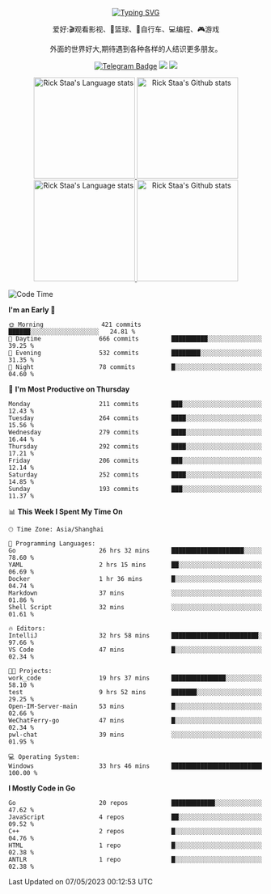 <div align="center"> 

[![Typing SVG](https://readme-typing-svg.herokuapp.com?size=25&duration=2500&color=eeeeee&vCenter=true&width=200&height=40&lines=Hi+there+%F0%9F%91%8B%F0%9F%8F%BB;I'm+DanBai)](https://git.io/typing-svg)

爱好:🎬观看影视、🏀篮球、🚴自行车、💻编程、🎮游戏

外面的世界好大,期待遇到各种各样的人结识更多朋友。

[![Telegram Badge](https://img.shields.io/badge/-Telegram-blue?style=flat&logo=Telegram&logoColor=white)](https://t.me/danbai9420) 
[![](https://img.shields.io/badge/-Blog-brightgreen?style=flat&logo=Blogger&logoColor=white)](https://p00q.cn)
[![](https://img.shields.io/badge/-Email-red?style=flat&logo=Mail.Ru&logoColor=white)](mailto:danbai@88.com)
</div>

<!-- Light Mode -->
<div align="center"> 
<a href="https://github.com/anuraghazra/github-readme-stats#gh-light-mode-only">
<img height=200 src="https://github-readme-stats-git-master-rstaa-rickstaa.vercel.app/api/top-langs/?username=danbai225&layout=compact&langs_count=10&hide_border=1&role=OWNER,COLLABORATOR#gh-light-mode-only" alt="Rick Staa's Language stats" />
</a>
<a href="https://github.com/anuraghazra/github-readme-stats#gh-light-mode-only">
<img height=200 src="https://github-readme-stats-git-master-rstaa-rickstaa.vercel.app/api?username=danbai225&show_icons=true&count_private=true&line_height=28&hide_border=1&include_all_commits=true&card_width=450&role=OWNER,COLLABORATOR&exclude_repo=github-readme-stats#gh-light-mode-only" alt="Rick Staa's Github stats" />
</a>
</div>

<!-- Dark Mode -->
<div align="center"> 
<a href="https://github.com/anuraghazra/github-readme-stats#gh-dark-mode-only">
<img height=200 src="https://github-readme-stats-git-master-rstaa-rickstaa.vercel.app/api/top-langs/?username=danbai225&layout=compact&langs_count=10&hide_border=1&role=OWNER,COLLABORATOR&theme=github_dark#gh-dark-mode-only" alt="Rick Staa's Language stats" />
</a>
<a href="https://github.com/anuraghazra/github-readme-stats#gh-dark-mode-only">
<img height=200 src="https://github-readme-stats-git-master-rstaa-rickstaa.vercel.app/api?username=danbai225&show_icons=true&count_private=true&line_height=28&hide_border=1&include_all_commits=true&card_width=450&role=OWNER,COLLABORATOR&exclude_repo=github-readme-stats&theme=github_dark#gh-dark-mode-only" alt="Rick Staa's Github stats" />
</a>
</div>

<!--START_SECTION:waka-->
![Code Time](http://img.shields.io/badge/Code%20Time-268%20hrs%206%20mins-blue)

**I'm an Early 🐤** 

```text
🌞 Morning                421 commits         ██████░░░░░░░░░░░░░░░░░░░   24.81 % 
🌆 Daytime                666 commits         ██████████░░░░░░░░░░░░░░░   39.25 % 
🌃 Evening                532 commits         ████████░░░░░░░░░░░░░░░░░   31.35 % 
🌙 Night                  78 commits          █░░░░░░░░░░░░░░░░░░░░░░░░   04.60 % 
```
📅 **I'm Most Productive on Thursday** 

```text
Monday                   211 commits         ███░░░░░░░░░░░░░░░░░░░░░░   12.43 % 
Tuesday                  264 commits         ████░░░░░░░░░░░░░░░░░░░░░   15.56 % 
Wednesday                279 commits         ████░░░░░░░░░░░░░░░░░░░░░   16.44 % 
Thursday                 292 commits         ████░░░░░░░░░░░░░░░░░░░░░   17.21 % 
Friday                   206 commits         ███░░░░░░░░░░░░░░░░░░░░░░   12.14 % 
Saturday                 252 commits         ████░░░░░░░░░░░░░░░░░░░░░   14.85 % 
Sunday                   193 commits         ███░░░░░░░░░░░░░░░░░░░░░░   11.37 % 
```


📊 **This Week I Spent My Time On** 

```text
🕑︎ Time Zone: Asia/Shanghai

💬 Programming Languages: 
Go                       26 hrs 32 mins      ████████████████████░░░░░   78.60 % 
YAML                     2 hrs 15 mins       ██░░░░░░░░░░░░░░░░░░░░░░░   06.69 % 
Docker                   1 hr 36 mins        █░░░░░░░░░░░░░░░░░░░░░░░░   04.74 % 
Markdown                 37 mins             ░░░░░░░░░░░░░░░░░░░░░░░░░   01.86 % 
Shell Script             32 mins             ░░░░░░░░░░░░░░░░░░░░░░░░░   01.61 % 

🔥 Editors: 
IntelliJ                 32 hrs 58 mins      ████████████████████████░   97.66 % 
VS Code                  47 mins             █░░░░░░░░░░░░░░░░░░░░░░░░   02.34 % 

🐱‍💻 Projects: 
work_code                19 hrs 37 mins      ███████████████░░░░░░░░░░   58.10 % 
test                     9 hrs 52 mins       ███████░░░░░░░░░░░░░░░░░░   29.25 % 
Open-IM-Server-main      53 mins             █░░░░░░░░░░░░░░░░░░░░░░░░   02.66 % 
WeChatFerry-go           47 mins             █░░░░░░░░░░░░░░░░░░░░░░░░   02.34 % 
pwl-chat                 39 mins             ░░░░░░░░░░░░░░░░░░░░░░░░░   01.95 % 

💻 Operating System: 
Windows                  33 hrs 46 mins      █████████████████████████   100.00 % 
```

**I Mostly Code in Go** 

```text
Go                       20 repos            ████████████░░░░░░░░░░░░░   47.62 % 
JavaScript               4 repos             ██░░░░░░░░░░░░░░░░░░░░░░░   09.52 % 
C++                      2 repos             █░░░░░░░░░░░░░░░░░░░░░░░░   04.76 % 
HTML                     1 repo              █░░░░░░░░░░░░░░░░░░░░░░░░   02.38 % 
ANTLR                    1 repo              █░░░░░░░░░░░░░░░░░░░░░░░░   02.38 % 
```




 Last Updated on 07/05/2023 00:12:53 UTC
<!--END_SECTION:waka-->
